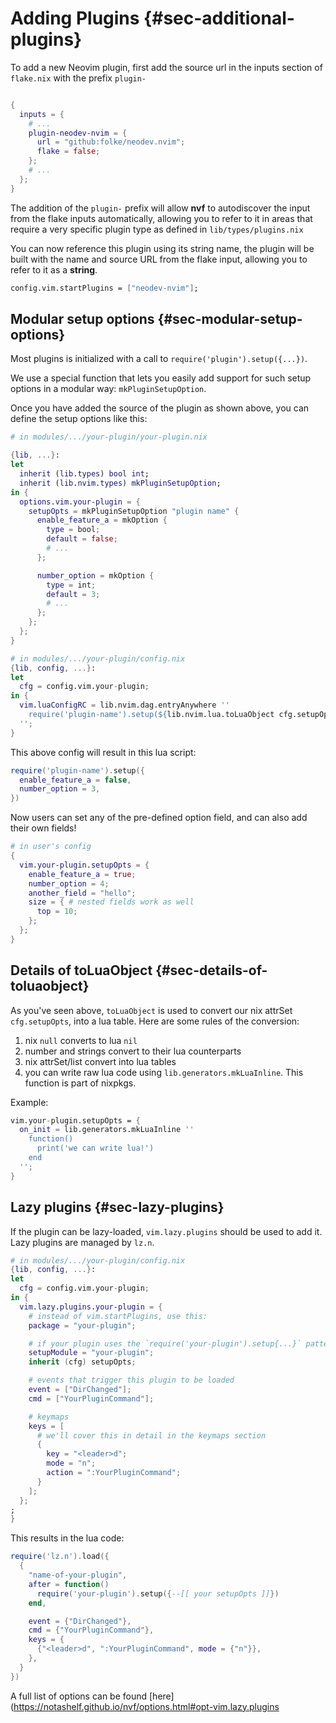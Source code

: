 # Adding Plugins {#sec-additional-plugins}

To add a new Neovim plugin, first add the source url in the inputs section of `flake.nix`
with the prefix `plugin-`

```nix

{
  inputs = {
    # ...
    plugin-neodev-nvim = {
      url = "github:folke/neodev.nvim";
      flake = false;
    };
    # ...
  };
}
```

The addition of the `plugin-` prefix will allow **nvf** to autodiscover the
input from the flake inputs automatically, allowing you to refer to it in areas
that require a very specific plugin type as defined in `lib/types/plugins.nix`

You can now reference this plugin using its string name, the plugin will be
built with the name and source URL from the flake input, allowing you to
refer to it as a **string**.

```nix
config.vim.startPlugins = ["neodev-nvim"];
```

## Modular setup options {#sec-modular-setup-options}

Most plugins is initialized with a call to `require('plugin').setup({...})`.

We use a special function that lets you easily add support for such setup options in a modular way:
`mkPluginSetupOption`.

Once you have added the source of the plugin as shown above, you can define the setup options like
this:

```nix
# in modules/.../your-plugin/your-plugin.nix

{lib, ...}:
let
  inherit (lib.types) bool int;
  inherit (lib.nvim.types) mkPluginSetupOption;
in {
  options.vim.your-plugin = {
    setupOpts = mkPluginSetupOption "plugin name" {
      enable_feature_a = mkOption {
        type = bool;
        default = false;
        # ...
      };

      number_option = mkOption {
        type = int;
        default = 3;
        # ...
      };
    };
  };
}
```

```nix
# in modules/.../your-plugin/config.nix
{lib, config, ...}:
let
  cfg = config.vim.your-plugin;
in {
  vim.luaConfigRC = lib.nvim.dag.entryAnywhere ''
    require('plugin-name').setup(${lib.nvim.lua.toLuaObject cfg.setupOpts})
  '';
}
```

This above config will result in this lua script:

```lua
require('plugin-name').setup({
  enable_feature_a = false,
  number_option = 3,
})
```

Now users can set any of the pre-defined option field, and can also add their own fields!

```nix
# in user's config
{
  vim.your-plugin.setupOpts = {
    enable_feature_a = true;
    number_option = 4;
    another_field = "hello";
    size = { # nested fields work as well
      top = 10;
    };
  };
}
```

## Details of toLuaObject {#sec-details-of-toluaobject}

As you've seen above, `toLuaObject` is used to convert our nix attrSet
`cfg.setupOpts`, into a lua table. Here are some rules of the conversion:

1. nix `null` converts to lua `nil`
2. number and strings convert to their lua counterparts
3. nix attrSet/list convert into lua tables
4. you can write raw lua code using `lib.generators.mkLuaInline`. This
   function is part of nixpkgs.

Example:

```nix
vim.your-plugin.setupOpts = {
  on_init = lib.generators.mkLuaInline ''
    function()
      print('we can write lua!')
    end
  '';
}
```

## Lazy plugins {#sec-lazy-plugins}

If the plugin can be lazy-loaded, `vim.lazy.plugins` should be used to add it. Lazy
plugins are managed by `lz.n`.

```nix
# in modules/.../your-plugin/config.nix
{lib, config, ...}:
let
  cfg = config.vim.your-plugin;
in {
  vim.lazy.plugins.your-plugin = {
    # instead of vim.startPlugins, use this:
    package = "your-plugin";

    # if your plugin uses the `require('your-plugin').setup{...}` pattern
    setupModule = "your-plugin";
    inherit (cfg) setupOpts;

    # events that trigger this plugin to be loaded
    event = ["DirChanged"];
    cmd = ["YourPluginCommand"];

    # keymaps
    keys = [
      # we'll cover this in detail in the keymaps section
      {
        key = "<leader>d";
        mode = "n";
        action = ":YourPluginCommand";
      }
    ];
  };
;
}
```

This results in the lua code:
```lua
require('lz.n').load({
  {
    "name-of-your-plugin",
    after = function()
      require('your-plugin').setup({--[[ your setupOpts ]]})
    end,

    event = {"DirChanged"},
    cmd = {"YourPluginCommand"},
    keys = {
      {"<leader>d", ":YourPluginCommand", mode = {"n"}},
    },
  }
})
```

A full list of options can be found
[here](https://notashelf.github.io/nvf/options.html#opt-vim.lazy.plugins
